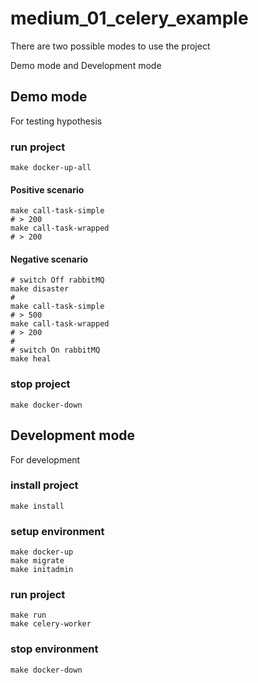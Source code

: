 # medium_01_celery_example

There are two possible modes to use the project

Demo mode and Development mode

## Demo mode
For testing hypothesis

### run project
    make docker-up-all
#### Positive scenario
    make call-task-simple
    # > 200
    make call-task-wrapped
    # > 200
#### Negative scenario
    # switch Off rabbitMQ
    make disaster
    #
    make call-task-simple
    # > 500
    make call-task-wrapped
    # > 200
    #
    # switch On rabbitMQ
    make heal

### stop project
    make docker-down

## Development mode
For development

### install project
    make install
### setup environment
    make docker-up
    make migrate
    make initadmin
### run project
    make run
    make celery-worker
### stop environment
    make docker-down